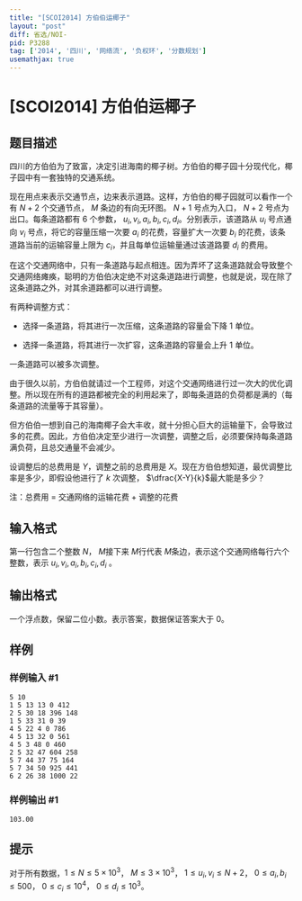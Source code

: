 ```yaml
---
title: "[SCOI2014] 方伯伯运椰子"
layout: "post"
diff: 省选/NOI-
pid: P3288
tag: ['2014', '四川', '网络流', '负权环', '分数规划']
usemathjax: true
---
```


# [SCOI2014] 方伯伯运椰子
## 题目描述

四川的方伯伯为了致富，决定引进海南的椰子树。方伯伯的椰子园十分现代化，椰子园中有一套独特的交通系统。

现在用点来表示交通节点，边来表示道路。这样，方伯伯的椰子园就可以看作一个有  $N+2$ 个交通节点， $M$ 条边的有向无环图。 $N +1$ 号点为入口， $N +2$ 号点为出口。每条道路都有  $6$ 个参数， $u_i,v_i,a_i,b_i,c_i,d_i$。分别表示，该道路从  $u_i$ 号点通向  $v_i$ 号点，将它的容量压缩一次要  $a_i$ 的花费，容量扩大一次要  $b_i$ 的花费，该条道路当前的运输容量上限为  $c_i$，并且每单位运输量通过该道路要  $d_i$ 的费用。

在这个交通网络中，只有一条道路与起点相连。因为弄坏了这条道路就会导致整个交通网络瘫痪，聪明的方伯伯决定绝不对这条道路进行调整，也就是说，现在除了这条道路之外，对其余道路都可以进行调整。

有两种调整方式：

- 选择一条道路，将其进行一次压缩，这条道路的容量会下降  $1$ 单位。

- 选择一条道路，将其进行一次扩容，这条道路的容量会上升  $1$ 单位。

一条道路可以被多次调整。

由于很久以前，方伯伯就请过一个工程师，对这个交通网络进行过一次大的优化调整。所以现在所有的道路都被完全的利用起来了，即每条道路的负荷都是满的（每条道路的流量等于其容量）。

但方伯伯一想到自己的海南椰子会大丰收，就十分担心巨大的运输量下，会导致过多的花费。因此，方伯伯决定至少进行一次调整，调整之后，必须要保持每条道路满负荷，且总交通量不会减少。

设调整后的总费用是  $Y$，调整之前的总费用是  $X$。现在方伯伯想知道，最优调整比率是多少，即假设他进行了  $k$ 次调整， $\dfrac{X-Y}{k}$最大能是多少？

注：总费用 = 交通网络的运输花费 + 调整的花费
## 输入格式

第一行包含二个整数 $N$， $M$接下来 $M$行代表 $M$条边，表示这个交通网络每行六个整数，表示 $u_i,v_i,a_i,b_i,c_i,d_i$ 。

## 输出格式

一个浮点数，保留二位小数。表示答案，数据保证答案大于 $0$。
## 样例

### 样例输入 #1
```
5 10
1 5 13 13 0 412
2 5 30 18 396 148
1 5 33 31 0 39
4 5 22 4 0 786
4 5 13 32 0 561
4 5 3 48 0 460
2 5 32 47 604 258
5 7 44 37 75 164
5 7 34 50 925 441
6 2 26 38 1000 22
```
### 样例输出 #1
```
103.00
```
## 提示

对于所有数据，$1\le N\le 5\times 10^3$， $M\le 3\times10^3$， $1\le u_i,v_i\le N+2$， $0\le a_i,b_i\le 500$， $0\le c_i\le 10^4$， $0\le d_i\le 10^3$。
